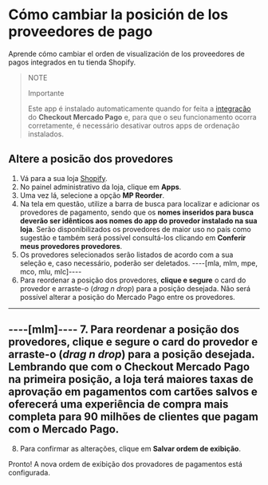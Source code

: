 # Cómo cambiar la posición de los proveedores de pago

Aprende cómo cambiar el orden de visualización de los proveedores de pagos integrados en tu tienda Shopify.

> NOTE
>
> Importante
>
> Este app é instalado automaticamente quando for feita a [integração](/developers/es/docs/shopify/integration-configuration/checkout-pro) do **Checkout Mercado Pago** e, para que o seu funcionamento ocorra corretamente, é necessário desativar outros apps de ordenação instalados.

## Altere a posicão dos provedores

1. Vá para a sua loja [Shopify](https://accounts.shopify.com/store-login).
2. No painel administrativo da loja, clique em **Apps**.
3. Uma vez lá, selecione a opção **MP Reorder**. 
4. Na tela em questão, utilize a barra de busca para localizar e adicionar os provedores de pagamento, sendo que os **nomes inseridos para busca deverão ser idênticos aos nomes do app do provedor instalado na sua loja**. Serão disponibilizados os provedores de maior uso no país como sugestão e também será possível consultá-los clicando em **Conferir meus provedores provedores**.
5. Os provedores selecionados serão listados de acordo com a sua seleção e, caso necessário, poderão ser deletados. 
----[mla, mlm, mpe, mco, mlu, mlc]----
6. Para reordenar a posição dos provedores, **clique e segure** o card do provedor e arraste-o (_drag n drop_) para a posição desejada. Não será possível alterar a posição do Mercado Pago entre os provedores.
------------
----[mlm]----
7. Para reordenar a posição dos provedores, **clique e segure** o card do provedor e arraste-o (_drag n drop_) para a posição desejada. Lembrando que com o **Checkout Mercado Pago** na primeira posição, a loja terá maiores taxas de aprovação em pagamentos com cartões salvos e oferecerá uma experiência de compra mais completa para 90 milhões de clientes que pagam com o Mercado Pago.
------------
8. Para confirmar as alterações, clique em **Salvar ordem de exibição**.

Pronto! A nova ordem de exibição dos provadores de pagamentos está configurada.